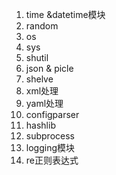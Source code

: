 1. time &datetime模块
1. random
1. os
1. sys
1. shutil
1. json & picle
1. shelve
1. xml处理
1. yaml处理
1. configparser
1. hashlib
1. subprocess
1. logging模块
1. re正则表达式